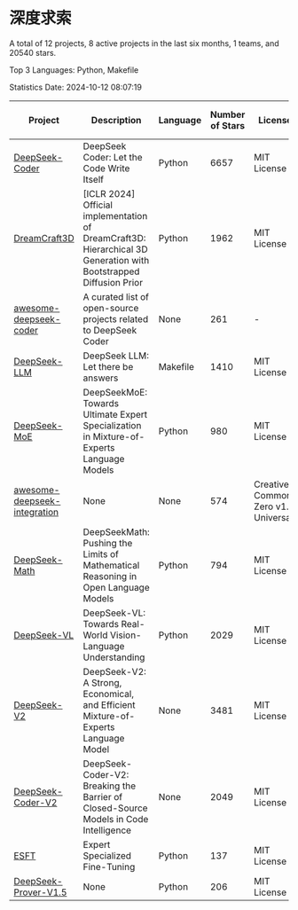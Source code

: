 # 深度求索

A total of 12 projects, 8 active projects in the last six months, 1 teams, and 20540 stars.

Top 3 Languages: Python, Makefile

Statistics Date: 2024-10-12 08:07:19

| Project | Description | Language | Number of Stars | License | Creation Date | Last Updated Date | Last Pushed Date |
| --- | --- | --- | --- | --- | --- | --- | --- |
| [DeepSeek-Coder](https://github.com/deepseek-ai/DeepSeek-Coder) | DeepSeek Coder: Let the Code Write Itself | Python | 6657 | MIT License | 2023-10-20 | 2024-10-12 | 2024-05-21 |
| [DreamCraft3D](https://github.com/deepseek-ai/DreamCraft3D) | [ICLR 2024] Official implementation of DreamCraft3D: Hierarchical 3D Generation with Bootstrapped Diffusion Prior | Python | 1962 | MIT License | 2023-10-23 | 2024-10-12 | 2024-08-21 |
| [awesome-deepseek-coder](https://github.com/deepseek-ai/awesome-deepseek-coder) | A curated list of open-source projects related to DeepSeek Coder | None | 261 | - | 2023-11-06 | 2024-10-08 | 2024-04-03 |
| [DeepSeek-LLM](https://github.com/deepseek-ai/DeepSeek-LLM) | DeepSeek LLM: Let there be answers | Makefile | 1410 | MIT License | 2023-11-29 | 2024-10-10 | 2024-02-04 |
| [DeepSeek-MoE](https://github.com/deepseek-ai/DeepSeek-MoE) | DeepSeekMoE: Towards Ultimate Expert Specialization in Mixture-of-Experts Language Models | Python | 980 | MIT License | 2024-01-02 | 2024-10-12 | 2024-01-16 |
| [awesome-deepseek-integration](https://github.com/deepseek-ai/awesome-deepseek-integration) | None | None | 574 | Creative Commons Zero v1.0 Universal | 2024-01-11 | 2024-10-12 | 2024-09-24 |
| [DeepSeek-Math](https://github.com/deepseek-ai/DeepSeek-Math) | DeepSeekMath: Pushing the Limits of Mathematical Reasoning in Open Language Models | Python | 794 | MIT License | 2024-02-05 | 2024-10-11 | 2024-04-15 |
| [DeepSeek-VL](https://github.com/deepseek-ai/DeepSeek-VL) | DeepSeek-VL: Towards Real-World Vision-Language Understanding | Python | 2029 | MIT License | 2024-03-07 | 2024-10-11 | 2024-04-24 |
| [DeepSeek-V2](https://github.com/deepseek-ai/DeepSeek-V2) | DeepSeek-V2: A Strong, Economical, and Efficient Mixture-of-Experts Language Model | None | 3481 | MIT License | 2024-04-22 | 2024-10-12 | 2024-09-25 |
| [DeepSeek-Coder-V2](https://github.com/deepseek-ai/DeepSeek-Coder-V2) | DeepSeek-Coder-V2: Breaking the Barrier of Closed-Source Models in Code Intelligence | None | 2049 | MIT License | 2024-06-14 | 2024-10-12 | 2024-09-24 |
| [ESFT](https://github.com/deepseek-ai/ESFT) | Expert Specialized Fine-Tuning | Python | 137 | MIT License | 2024-07-04 | 2024-10-01 | 2024-09-22 |
| [DeepSeek-Prover-V1.5](https://github.com/deepseek-ai/DeepSeek-Prover-V1.5) | None | Python | 206 | MIT License | 2024-08-15 | 2024-10-11 | 2024-08-16 |
